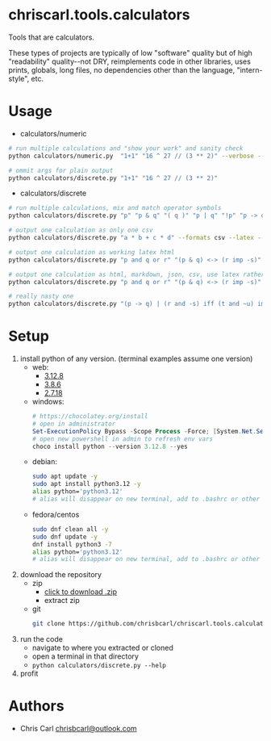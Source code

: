 # chriscarl.tools.calculators
Tools that are calculators.

These types of projects are typically of low "software" quality but of high "readability" quality--not DRY, reimplements code in other libraries, uses prints, globals, long files, no dependencies other than the language, "intern-style", etc.


# Usage
- calculators/numeric
```bash
# run multiple calculations and "show your work" and sanity check
python calculators/numeric.py  "1+1" "16 ^ 27 // (3 ** 2)" --verbose --compare

# ommit args for plain output
python calculators/discrete.py "1+1" "16 ^ 27 // (3 ** 2)"
```
- calculators/discrete
```bash
# run multiple calculations, mix and match operator symbols
python calculators/discrete.py "p" "p & q" "( q )" "p | q" "!p" "p -> q" "not q" "p iff q" "p|p" "p -> ~q" "q*~q" "p & q | r"

# output one calculation as only one csv
python calculators/discrete.py "a * b + c * d" --formats csv --latex --output-filepath "/tmp/out.csv"

# output one calculation as working latex html
python calculators/discrete.py "p and q or r" "(p & q) <-> (r imp -s)" --formats html --latex --expand --output-filepath "/tmp/out.html"

# output one calculation as html, markdown, json, csv, use latex rather than unicode, expand the json and the html, and save all output (messy as it is)
python calculators/discrete.py "p and q or r" "(p & q) <-> (r imp -s)" --formats html md json csv --latex --expand --output-filepath "/tmp/out.txt"

# really nasty one
python calculators/discrete.py "(p -> q) | (r and -s) iff (t and ~u) implies v"
```


# Setup
1. install python of any version. (terminal examples assume one version)
    - web:
        - [3.12.8](https://www.python.org/downloads/release/python-3128/)
        - [3.8.6](https://www.python.org/downloads/release/python-386/)
        - [2.7.18](https://www.python.org/downloads/release/python-2718/)
    - windows:
        ```powershell
        # https://chocolatey.org/install
        # open in administrator
        Set-ExecutionPolicy Bypass -Scope Process -Force; [System.Net.ServicePointManager]::SecurityProtocol = [System.Net.ServicePointManager]::SecurityProtocol -bor 3072; iex ((New-Object System.Net.WebClient).DownloadString('https://community.chocolatey.org/install.ps1'))
        # open new powershell in admin to refresh env vars
        choco install python --version 3.12.8 --yes
        ```
    - debian:
        ```bash
        sudo apt update -y
        sudo apt install python3.12 -y
        alias python='python3.12'
        # alias will disappear on new terminal, add to .bashrc or other means
        ```
    - fedora/centos
        ```bash
        sudo dnf clean all -y
        sudo dnf update -y
        dnf install python3 -7
        alias python='python3.12'
        # alias will disappear on new terminal, add to .bashrc or other means
        ```
2. download the repository
    - zip
        - [click to download .zip](/chrisbcarl/chriscarl.tools.calculators/archive/refs/heads/main.zip)
        - extract zip
    - git
        ```bash
        git clone https://github.com/chrisbcarl/chriscarl.tools.calculators.git
        ```
3. run the code
    - navigate to where you extracted or cloned
    - open a terminal in that directory
    - `python calculators/discrete.py --help`
4. profit


# Authors
- Chris Carl <chrisbcarl@outlook.com>
